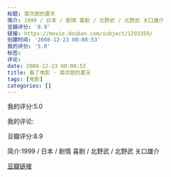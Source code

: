 ```yaml
---
标题: 菊次郎的夏天
简介: 1999 / 日本 / 剧情 喜剧 / 北野武 / 北野武 关口雄介
豆瓣评分: '8.9'
链接: https://movie.douban.com/subject/1293359/
创建时间: '2008-12-23 00:08:53'
我的评分: '5.0'
标签:
评论:
date: 2008-12-23 00:08:53
title: 看了电影 - 菊次郎的夏天
tags: [电影]
categories: []
---
```


我的评分:5.0

我的评论:

豆瓣评分:8.9

简介:1999 / 日本 / 剧情 喜剧 / 北野武 / 北野武 关口雄介

[豆瓣链接](https://movie.douban.com/subject/1293359/)

